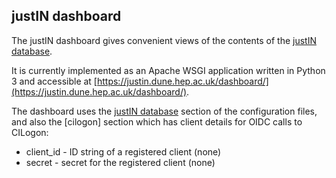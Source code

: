 ## justIN dashboard

The justIN dashboard gives convenient views of the contents of the 
[justIN database](database.md).

It is currently implemented as an Apache WSGI application written in
Python 3 and accessible at 
[https://justin.dune.hep.ac.uk/dashboard/](https://justin.dune.hep.ac.uk/dashboard/).

The dashboard uses the [justIN database](database.md) section
of the configuration files, and also the [cilogon] section which has client 
details for OIDC calls to CILogon:

- client_id - ID string of a registered client (none)
- secret - secret for the registered client (none)

